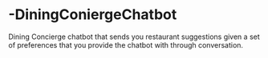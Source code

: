 # -DiningConiergeChatbot
Dining Concierge chatbot that sends you restaurant suggestions given a set of preferences that you provide the chatbot with through conversation.
